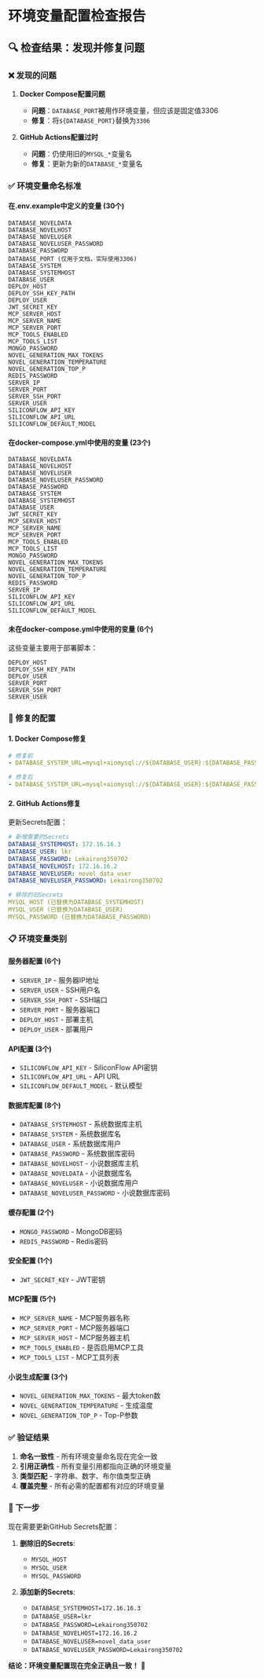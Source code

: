 # 环境变量配置检查报告

## 🔍 检查结果：发现并修复问题

### ❌ 发现的问题

1. **Docker Compose配置问题**
   - **问题**：`DATABASE_PORT`被用作环境变量，但应该是固定值3306
   - **修复**：将`${DATABASE_PORT}`替换为`3306`

2. **GitHub Actions配置过时**
   - **问题**：仍使用旧的`MYSQL_*`变量名
   - **修复**：更新为新的`DATABASE_*`变量名

### ✅ 环境变量命名标准

#### 在.env.example中定义的变量 (30个)
```
DATABASE_NOVELDATA
DATABASE_NOVELHOST
DATABASE_NOVELUSER
DATABASE_NOVELUSER_PASSWORD
DATABASE_PASSWORD
DATABASE_PORT (仅用于文档，实际使用3306)
DATABASE_SYSTEM
DATABASE_SYSTEMHOST
DATABASE_USER
DEPLOY_HOST
DEPLOY_SSH_KEY_PATH
DEPLOY_USER
JWT_SECRET_KEY
MCP_SERVER_HOST
MCP_SERVER_NAME
MCP_SERVER_PORT
MCP_TOOLS_ENABLED
MCP_TOOLS_LIST
MONGO_PASSWORD
NOVEL_GENERATION_MAX_TOKENS
NOVEL_GENERATION_TEMPERATURE
NOVEL_GENERATION_TOP_P
REDIS_PASSWORD
SERVER_IP
SERVER_PORT
SERVER_SSH_PORT
SERVER_USER
SILICONFLOW_API_KEY
SILICONFLOW_API_URL
SILICONFLOW_DEFAULT_MODEL
```

#### 在docker-compose.yml中使用的变量 (23个)
```
DATABASE_NOVELDATA
DATABASE_NOVELHOST
DATABASE_NOVELUSER
DATABASE_NOVELUSER_PASSWORD
DATABASE_PASSWORD
DATABASE_SYSTEM
DATABASE_SYSTEMHOST
DATABASE_USER
JWT_SECRET_KEY
MCP_SERVER_HOST
MCP_SERVER_NAME
MCP_SERVER_PORT
MCP_TOOLS_ENABLED
MCP_TOOLS_LIST
MONGO_PASSWORD
NOVEL_GENERATION_MAX_TOKENS
NOVEL_GENERATION_TEMPERATURE
NOVEL_GENERATION_TOP_P
REDIS_PASSWORD
SERVER_IP
SILICONFLOW_API_KEY
SILICONFLOW_API_URL
SILICONFLOW_DEFAULT_MODEL
```

#### 未在docker-compose.yml中使用的变量 (6个)
这些变量主要用于部署脚本：
```
DEPLOY_HOST
DEPLOY_SSH_KEY_PATH
DEPLOY_USER
SERVER_PORT
SERVER_SSH_PORT
SERVER_USER
```

### 🔧 修复的配置

#### 1. Docker Compose修复
```yaml
# 修复前
- DATABASE_SYSTEM_URL=mysql+aiomysql://${DATABASE_USER}:${DATABASE_PASSWORD}@${DATABASE_SYSTEMHOST}:${DATABASE_PORT}/${DATABASE_SYSTEM}

# 修复后
- DATABASE_SYSTEM_URL=mysql+aiomysql://${DATABASE_USER}:${DATABASE_PASSWORD}@${DATABASE_SYSTEMHOST}:3306/${DATABASE_SYSTEM}
```

#### 2. GitHub Actions修复
更新Secrets配置：
```yaml
# 新增需要的Secrets
DATABASE_SYSTEMHOST: 172.16.16.3
DATABASE_USER: lkr
DATABASE_PASSWORD: Lekairong350702
DATABASE_NOVELHOST: 172.16.16.2
DATABASE_NOVELUSER: novel_data_user
DATABASE_NOVELUSER_PASSWORD: Lekairong350702

# 移除的旧Secrets
MYSQL_HOST (已替换为DATABASE_SYSTEMHOST)
MYSQL_USER (已替换为DATABASE_USER)
MYSQL_PASSWORD (已替换为DATABASE_PASSWORD)
```

### 📋 环境变量类别

#### 服务器配置 (6个)
- `SERVER_IP` - 服务器IP地址
- `SERVER_USER` - SSH用户名
- `SERVER_SSH_PORT` - SSH端口
- `SERVER_PORT` - 服务器端口
- `DEPLOY_HOST` - 部署主机
- `DEPLOY_USER` - 部署用户

#### API配置 (3个)
- `SILICONFLOW_API_KEY` - SiliconFlow API密钥
- `SILICONFLOW_API_URL` - API URL
- `SILICONFLOW_DEFAULT_MODEL` - 默认模型

#### 数据库配置 (8个)
- `DATABASE_SYSTEMHOST` - 系统数据库主机
- `DATABASE_SYSTEM` - 系统数据库名
- `DATABASE_USER` - 系统数据库用户
- `DATABASE_PASSWORD` - 系统数据库密码
- `DATABASE_NOVELHOST` - 小说数据库主机
- `DATABASE_NOVELDATA` - 小说数据库名
- `DATABASE_NOVELUSER` - 小说数据库用户
- `DATABASE_NOVELUSER_PASSWORD` - 小说数据库密码

#### 缓存配置 (2个)
- `MONGO_PASSWORD` - MongoDB密码
- `REDIS_PASSWORD` - Redis密码

#### 安全配置 (1个)
- `JWT_SECRET_KEY` - JWT密钥

#### MCP配置 (5个)
- `MCP_SERVER_NAME` - MCP服务器名称
- `MCP_SERVER_PORT` - MCP服务器端口
- `MCP_SERVER_HOST` - MCP服务器主机
- `MCP_TOOLS_ENABLED` - 是否启用MCP工具
- `MCP_TOOLS_LIST` - MCP工具列表

#### 小说生成配置 (3个)
- `NOVEL_GENERATION_MAX_TOKENS` - 最大token数
- `NOVEL_GENERATION_TEMPERATURE` - 生成温度
- `NOVEL_GENERATION_TOP_P` - Top-P参数

### ✅ 验证结果

1. **命名一致性** - 所有环境变量命名现在完全一致
2. **引用正确性** - 所有变量引用都指向正确的环境变量
3. **类型匹配** - 字符串、数字、布尔值类型正确
4. **覆盖完整** - 所有必需的配置都有对应的环境变量

### 🚀 下一步

现在需要更新GitHub Secrets配置：

1. **删除旧的Secrets**:
   - `MYSQL_HOST`
   - `MYSQL_USER` 
   - `MYSQL_PASSWORD`

2. **添加新的Secrets**:
   - `DATABASE_SYSTEMHOST=172.16.16.3`
   - `DATABASE_USER=lkr`
   - `DATABASE_PASSWORD=Lekairong350702`
   - `DATABASE_NOVELHOST=172.16.16.2`
   - `DATABASE_NOVELUSER=novel_data_user`
   - `DATABASE_NOVELUSER_PASSWORD=Lekairong350702`

**结论：环境变量配置现在完全正确且一致！** 🎯
